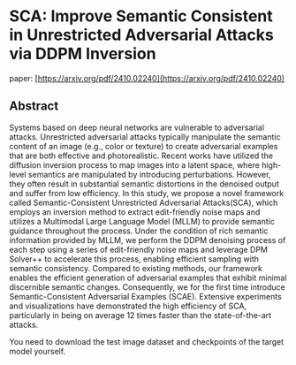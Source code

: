 # SCA: Improve Semantic Consistent in Unrestricted Adversarial Attacks via DDPM Inversion
paper: [https://arxiv.org/pdf/2410.02240](https://arxiv.org/pdf/2410.02240)
## Abstract
Systems based on deep neural networks are vulnerable to adversarial attacks. Unrestricted adversarial attacks typically manipulate the semantic content of an image (e.g., color or texture) to create adversarial examples that are both effective and photorealistic. Recent works have utilized the diffusion inversion process to map images into a latent space, where high-level semantics are manipulated by introducing perturbations. However, they often result in substantial semantic distortions in the denoised output and suffer from low efficiency. In this study, we propose a novel framework called Semantic-Consistent Unrestricted Adversarial Attacks(SCA), which employs an inversion method to extract edit-friendly noise maps and utilizes a Multimodal Large Language Model (MLLM) to provide semantic guidance throughout the process. Under the condition of rich semantic information provided by MLLM, we perform the DDPM denoising process of each step using a series of edit-friendly noise maps and leverage DPM Solver++ to accelerate this process, enabling efficient sampling with semantic consistency. Compared to existing methods, our framework enables the efficient generation of adversarial examples that exhibit minimal discernible semantic changes. Consequently, we for the first time introduce Semantic-Consistent Adversarial Examples (SCAE). Extensive experiments and visualizations have demonstrated the high efficiency of SCA, particularly in being on average 12 times faster than the state-of-the-art attacks.

You need to download the test image dataset and checkpoints of the target model yourself.
